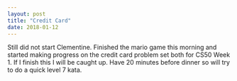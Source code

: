 ```yaml
---
layout: post
title: "Credit Card"
date: 2018-01-12
---
```


Still did not start Clementine. Finished the mario game this morning and started making progress on the credit card problem set both for CS50 Week 1. If I finish this I will be caught up. Have 20 minutes before dinner so will try to do a quick level 7 kata.
